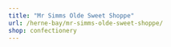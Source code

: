 ```yaml
---
title: "Mr Simms Olde Sweet Shoppe"
url: /herne-bay/mr-simms-olde-sweet-shoppe/
shop: confectionery
---
```

